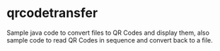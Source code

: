 qrcodetransfer
==============

Sample java code to convert files to QR Codes and display them, also sample code to read QR Codes in sequence and convert back to a file.
